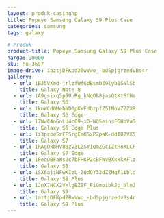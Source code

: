 ```yaml
---
layout: produk-casinghp
title: Popeye Samsung Galaxy S9 Plus Case
categories: samsung
tags: galaxy

# Produk
product-title: Popeye Samsung Galaxy S9 Plus Case
harga: 90000
sku: hn-3697
image-drive: 1aztjDFKpd2BwVwo_-bdSpjgrzedvBs4r
gallery:
  - url: 1BJ5VXmd-jrlzfWfGdBsmbZ9lyb1SNlSb
    title: Galaxy Note 8
  - url: 1A9gsixq5p9UuRg_kNqO88jasQtKtSfHa
    title: Galaxy S6
  - url: 1kuWCd0MehND0pKWFdDzpfZ51NoVZ2ZXR
    title: Galaxy S6 Edge
  - url: 17WwC4n6nLU4c09-xD-WQ5einsFGHbVaS
    title: Galaxy S6 Edge Plus
  - url: 1i3pzoeSzFFSrgEmKSxPZpaK-ddIO7VX5
    title: Galaxy S7
  - url: 1RAgQxbHv8Bzv3LZSY1QmZGcIZtHoXLCF
    title: Galaxy S7 Edge
  - url: 1FeqOBFaWs2c7bFHKP2cBFWVBXkkkXFlz
    title: Galaxy S8
  - url: 1SX6ajiNFwKIzL-ZQdOY32dZZMqf1ibld
    title: Galaxy S8 Plus
  - url: 1JnX7NCX2VxlgBZ9F_FiGmoibkJp_NlnJ
    title: Galaxy S9
  - url: 1aztjDFKpd2BwVwo_-bdSpjgrzedvBs4r
    title: Galaxy S9 Plus
---
```

